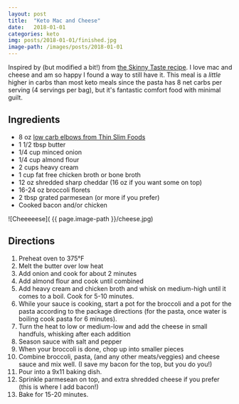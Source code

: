 ```yaml
---
layout: post
title:  "Keto Mac and Cheese"
date:   2018-01-01 
categories: keto
img: posts/2018-01-01/finished.jpg
image-path: /images/posts/2018-01-01
---
```


Inspired by (but modified a bit!) from [the Skinny Taste recipe](https://www.skinnytaste.com/skinny-baked-broccoli-macaroni-and/). I love mac and cheese and am so happy I found a way to still have it. This meal is a _little_ higher in carbs than most keto meals since the pasta has 8 net carbs per serving (4 servings per bag), but it's fantastic comfort food with minimal guilt. 

<!-- 
### Nutrition 
Nutrition is calculated by dividing the total contents into 4

|   | Grams | Ratio |
| ------ | ----------- | -------| 
| **Total kCal**   | - | - |
| **Total Fat**  | - | - |
| **Total Protein**    | - | - |
| **Total Net Carb** | - | - |



<br /><br />

-->

## Ingredients
* 8 oz [low carb elbows from Thin Slim Foods](http://www.thinslimfoods.com/index.php?main_page=product_info&cPath=10&products_id=95)
* 1 1/2 tbsp butter
* 1/4 cup minced onion
* 1/4 cup almond flour
* 2 cups heavy cream
* 1 cup fat free chicken broth or bone broth
* 12 oz shredded sharp cheddar (16 oz if you want some on top)
* 16-24 oz broccoli florets
* 2 tbsp grated parmesean (or more if you prefer)
* Cooked bacon and/or chicken 

![Cheeeeese]( {{ page.image-path }}/cheese.jpg)

## Directions

1. Preheat oven to 375°F
1. Melt the butter over low heat
2. Add onion and cook for about 2 minutes
3. Add almond flour and cook until combined
4. Add heavy cream and chicken broth and whisk on medium-high until it comes to a boil. Cook for 5-10 minutes. 
5. While your sauce is cooking, start a pot for the broccoli and a pot for the pasta according to the package directions (for the pasta, once water is boiling cook pasta for 6 minutes).
6. Turn the heat to low or medium-low and add the cheese in small handfuls, whisking after each addition
7. Season sauce with salt and pepper
7. When your broccoli is done, chop up into smaller pieces
8. Combine broccoli, pasta, (and any other meats/veggies) and cheese sauce and mix well. (I save my bacon for the top, but you do you!)
9. Pour into a 9x11 baking dish.
10. Sprinkle parmesean on top, and extra shredded cheese if you prefer (this is where I add bacon!)
11. Bake for 15-20 minutes.
